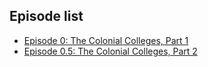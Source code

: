 ## Episode list

- [Episode 0: The Colonial Colleges, Part 1](ep000.md)
- [Episode 0.5: The Colonial Colleges, Part 2](ep000.5.md)
